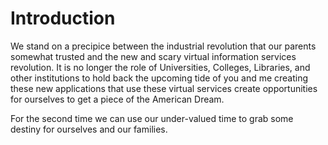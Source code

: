 # Introduction

We stand on a precipice between the industrial revolution that our parents somewhat trusted and the new and scary virtual information services revolution.  It is no longer the role of Universities, Colleges, Libraries, and other institutions to hold back the upcoming tide of you and me creating these new applications that use these virtual services create opportunities for ourselves to get a piece of the American Dream.

For the second time we can use our under-valued time to grab some destiny for ourselves and our families.